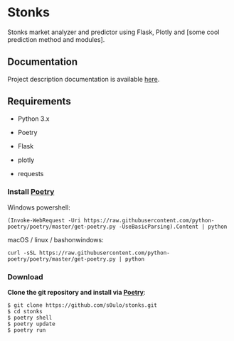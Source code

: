 # Stonks
Stonks market analyzer and predictor using Flask, Plotly and [some cool prediction method and modules].

## Documentation
Project description documentation is available [here](https://docs.google.com/document/d/1hyo6X5697rYHlifO1heI5EU1dFaANa5ReJGqzG-3EAg/).

## Requirements
- Python 3.x
- Poetry

- Flask
- plotly 
- requests

### Install [Poetry](https://python-poetry.org/)

Windows powershell:
```console
(Invoke-WebRequest -Uri https://raw.githubusercontent.com/python-poetry/poetry/master/get-poetry.py -UseBasicParsing).Content | python
```

macOS / linux / bashonwindows:
```console
curl -sSL https://raw.githubusercontent.com/python-poetry/poetry/master/get-poetry.py | python
```

### Download
**Clone the git repository and install via [Poetry](https://python-poetry.org/)**:
```console
$ git clone https://github.com/s0ulo/stonks.git
$ cd stonks
$ poetry shell
$ poetry update
$ poetry run
```

